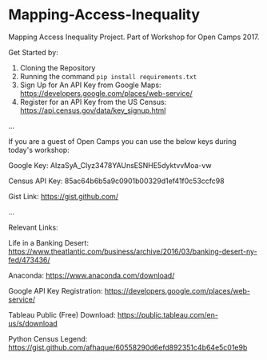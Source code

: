 # Mapping-Access-Inequality
Mapping Access Inequality Project. Part of Workshop for Open Camps 2017. 

Get Started by:
1. Cloning the Repository
2. Running the command `pip install requirements.txt`
3. Sign Up for An API Key from Google Maps: https://developers.google.com/places/web-service/
4. Register for an API Key from the US Census: https://api.census.gov/data/key_signup.html

...

If you are a guest of Open Camps you can use the below keys during today's workshop:

Google Key: AIzaSyA_Clyz3478YAUnsESNHE5dyktvvMoa-vw

Census API Key: 85ac64b6b5a9c0901b00329d1ef41f0c53ccfc98

Gist Link: https://gist.github.com/

...

Relevant Links:

Life in a Banking Desert: https://www.theatlantic.com/business/archive/2016/03/banking-desert-ny-fed/473436/

Anaconda: https://www.anaconda.com/download/

Google API Key Registration: https://developers.google.com/places/web-service/

Tableau Public (Free) Download: https://public.tableau.com/en-us/s/download

Python Census Legend: https://gist.github.com/afhaque/60558290d6efd892351c4b64e5c01e9b
